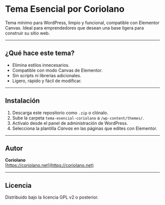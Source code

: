 # Tema Esencial por Coriolano

Tema mínimo para WordPress, limpio y funcional, compatible con Elementor Canvas. Ideal para emprendedores que desean una base ligera para construir su sitio web.

---

## ¿Qué hace este tema?

- Elimina estilos innecesarios.
- Compatible con modo Canvas de Elementor.
- Sin scripts ni librerías adicionales.
- Ligero, rápido y fácil de modificar.

---

## Instalación

1. Descarga este repositorio como `.zip` o clónalo.
2. Sube la carpeta `tema-esencial-coriolano` a `/wp-content/themes/`.
3. Actívalo desde el panel de administración de WordPress.
4. Selecciona la plantilla *Canvas* en las páginas que edites con Elementor.

---

##  Autor

**Coriolano**  
[https://coriolano.net](https://coriolano.net)

---

## Licencia

Distribuido bajo la licencia GPL v2 o posterior.
